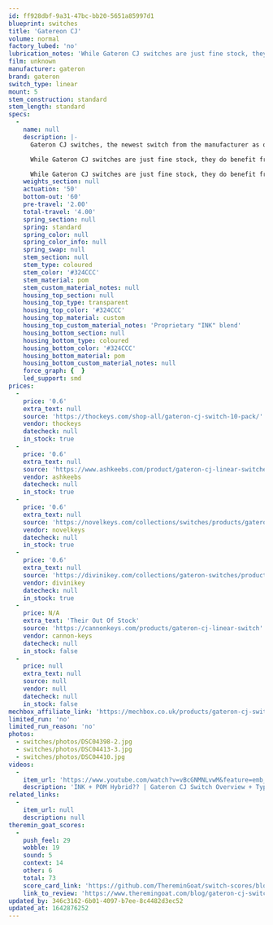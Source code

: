 ```yaml
---
id: ff928dbf-9a31-47bc-bb20-5651a85997d1
blueprint: switches
title: 'Gatereon CJ'
volume: normal
factory_lubed: 'no'
lubrication_notes: 'While Gateron CJ switches are just fine stock, they do benefit from being lubed, though any lube of choice is satisfactory. With most linear switches, we recommend Krytox 205g0 on the housing and stem, and GPL 105 or GPL 106 on the springs. Depending on the type of lube used, the acoustics will deepen slightly, so if you’re not a fan of the sound being quite as clacky, then going with a thicker lube may be the way to go!- [Ashkeebs](https://www.ashkeebs.com/product/gateron-cj-linear-switches/)'
film: unknown
manufacturer: gateron
brand: gateron
switch_type: linear
mount: 5
stem_construction: standard
stem_length: standard
specs:
  -
    name: null
    description: |-
      Gateron CJ switches, the newest switch from the manufacturer as of September 2021, are a great linear switch that have a smooth, satisying keypress and will certainly satisfy clacky linear lovers. While all-POM switches tend to run into issues of feeling leathery, Gateron’s proprietary Ink housing plastic is used effectively in the top housing to allow for a smooth actuation and to round out the clacky sound. With a 50g actuation and 60g bottom-out, you won’t need to worry about fatigue using these in a daily driver.

      While Gateron CJ switches are just fine stock, they do benefit from being lubed, though any lube of choice is satisfactory. With most linear switches, we recommend Krytox 205g0 on the housing and stem, and GPL 105 or GPL 106 on the springs. Depending on the type of lube used, the acoustics will deepen slightly, so if you’re not a fan of the sound being quite as clacky, then going with a thicker lube may be the way to go!Gateron CJ switches, the newest switch from the manufacturer as of September 2021, are a great linear switch that have a smooth, satisying keypress and will certainly satisfy clacky linear lovers. While all-POM switches tend to run into issues of feeling leathery, Gateron’s proprietary Ink housing plastic is used effectively in the top housing to allow for a smooth actuation and to round out the clacky sound. With a 50g actuation and 60g bottom-out, you won’t need to worry about fatigue using these in a daily driver.

      While Gateron CJ switches are just fine stock, they do benefit from being lubed, though any lube of choice is satisfactory. With most linear switches, we recommend Krytox 205g0 on the housing and stem, and GPL 105 or GPL 106 on the springs. Depending on the type of lube used, the acoustics will deepen slightly, so if you’re not a fan of the sound being quite as clacky, then going with a thicker lube may be the way to go!- [Ashkeebs](https://www.ashkeebs.com/product/gateron-cj-linear-switches/)
    weights_section: null
    actuation: '50'
    bottom-out: '60'
    pre-travel: '2.00'
    total-travel: '4.00'
    spring_section: null
    spring: standard
    spring_color: null
    spring_color_info: null
    spring_swap: null
    stem_section: null
    stem_type: coloured
    stem_color: '#324CCC'
    stem_material: pom
    stem_custom_material_notes: null
    housing_top_section: null
    housing_top_type: transparent
    housing_top_color: '#324CCC'
    housing_top_material: custom
    housing_top_custom_material_notes: 'Proprietary "INK" blend'
    housing_bottom_section: null
    housing_bottom_type: coloured
    housing_bottom_color: '#324CCC'
    housing_bottom_material: pom
    housing_bottom_custom_material_notes: null
    force_graph: {  }
    led_support: smd
prices:
  -
    price: '0.6'
    extra_text: null
    source: 'https://thockeys.com/shop-all/gateron-cj-switch-10-pack/'
    vendor: thockeys
    datecheck: null
    in_stock: true
  -
    price: '0.6'
    extra_text: null
    source: 'https://www.ashkeebs.com/product/gateron-cj-linear-switches/'
    vendor: ashkeebs
    datecheck: null
    in_stock: true
  -
    price: '0.6'
    extra_text: null
    source: 'https://novelkeys.com/collections/switches/products/gateron-cj-switches'
    vendor: novelkeys
    datecheck: null
    in_stock: true
  -
    price: '0.6'
    extra_text: null
    source: 'https://divinikey.com/collections/gateron-switches/products/gateron-cj-linear-switches'
    vendor: divinikey
    datecheck: null
    in_stock: true
  -
    price: N/A
    extra_text: 'Their Out Of Stock'
    source: 'https://cannonkeys.com/products/gateron-cj-linear-switch'
    vendor: cannon-keys
    datecheck: null
    in_stock: false
  -
    price: null
    extra_text: null
    source: null
    vendor: null
    datecheck: null
    in_stock: false
mechbox_affiliate_link: 'https://mechbox.co.uk/products/gateron-cj-switch-sample?variant=42131410452725'
limited_run: 'no'
limited_run_reason: 'no'
photos:
  - switches/photos/DSC04398-2.jpg
  - switches/photos/DSC04413-3.jpg
  - switches/photos/DSC04410.jpg
videos:
  -
    item_url: 'https://www.youtube.com/watch?v=vBcGNMNLvwM&feature=emb_title'
    description: 'INK + POM Hybrid?? | Gateron CJ Switch Overview + Typing Sound Test by  Jaeyou Park'
related_links:
  -
    item_url: null
    description: null
theremin_goat_scores:
  -
    push_feel: 29
    wobble: 19
    sound: 5
    context: 14
    other: 6
    total: 73
    score_card_link: 'https://github.com/ThereminGoat/switch-scores/blob/master/Gateron%20CJ.pdf'
    link_to_review: 'https://www.theremingoat.com/blog/gateron-cj-switch-review'
updated_by: 346c3162-6b01-4097-b7ee-8c4482d3ec52
updated_at: 1642876252
---
```

